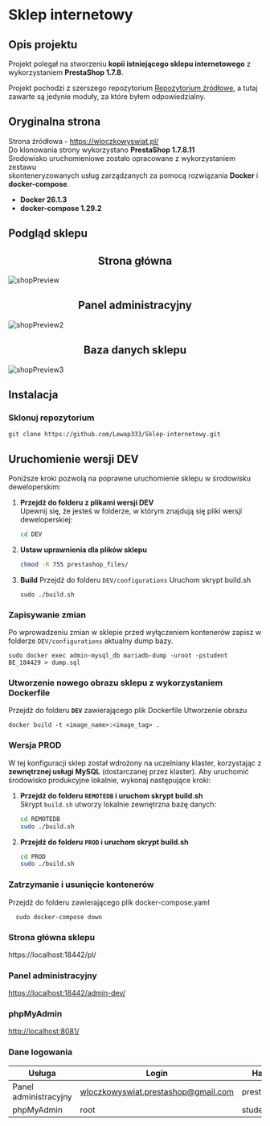 # Sklep internetowy
## Opis projektu
Projekt polegał na stworzeniu **kopii istniejącego sklepu internetowego** z wykorzystaniem **PrestaShop 1.7.8**.

Projekt pochodzi z szerszego repozytorium [Repozytorium źródłowe](https://github.com/Kamil0597/Biznes.git), a tutaj zawarte są jedynie moduły, za które byłem odpowiedzialny.

## Oryginalna strona
Strona źródłowa - https://wloczkowyswiat.pl/  
Do klonowania strony wykorzystano **PrestaShop 1.7.8.11**  
Środowisko uruchomieniowe zostało opracowane z wykorzystaniem zestawu  
skonteneryzowanych usług zarządzanych za pomocą rozwiązania **Docker** i **docker-compose**.
- **Docker 26.1.3**
- **docker-compose 1.29.2**

## Podgląd sklepu

<h2 align="center">Strona główna</h2>

![shopPreview](https://github.com/user-attachments/assets/0faf109b-9af3-4f61-98c6-9d7d55e2bb6b)

<h2 align="center">Panel administracyjny</h2>

![shopPreview2](https://github.com/user-attachments/assets/450f0dfb-fbc7-491f-8791-e45655623e3d)

<h2 align="center">Baza danych sklepu</h2>

![shopPreview3](https://github.com/user-attachments/assets/657a67a5-6070-49b9-9a0d-6afeecfef56a)

## Instalacja

### Sklonuj repozytorium  
~~~
git clone https://github.com/Lewap333/Sklep-internetowy.git
~~~
### 

## Uruchomienie wersji DEV

Poniższe kroki pozwolą na poprawne uruchomienie sklepu w środowisku deweloperskim:

1. **Przejdź do folderu z plikami wersji DEV**  
   Upewnij się, że jesteś w folderze, w którym znajdują się pliki wersji deweloperskiej:
   ```bash
   cd DEV
2. **Ustaw uprawnienia dla plików sklepu**
    ```bash
   chmod -R 755 prestashop_files/
3. **Build**
  Przejdź do folderu `DEV/configurations` 
  Uruchom skrypt build.sh
    ~~~
    sudo ./build.sh
    ~~~
### Zapisywanie zmian
Po wprowadzeniu zmian w sklepie przed wyłączeniem kontenerów zapisz w folderze `DEV/configurations` aktualny dump bazy.  
~~~
sudo docker exec admin-mysql_db mariadb-dump -uroot -pstudent BE_184429 > dump.sql
~~~

### Utworzenie nowego obrazu sklepu z wykorzystaniem Dockerfile
Przejdź do folderu **`DEV`** zawierającego plik Dockerfile
Utworzenie obrazu 
~~~
docker build -t <image_name>:<image_tag> .
~~~

### Wersja PROD

W tej konfiguracji sklep został wdrożony na uczelniany klaster, korzystając z **zewnętrznej usługi MySQL** (dostarczanej przez klaster). 
Aby uruchomić środowisko produkcyjne lokalnie, wykonaj następujące kroki:

1. **Przejdź do folderu `REMOTEDB` i uruchom skrypt build.sh**  
   Skrypt `build.sh` utworzy lokalnie zewnętrzna bazę danych:
   ```bash
   cd REMOTEDB
   sudo ./build.sh
2. **Przejdź do folderu `PROD` i uruchom skrypt build.sh**
   ```bash
   cd PROD
   sudo ./build.sh
### Zatrzymanie i usunięcie kontenerów
Przejdź do folderu zawierającego plik docker-compose.yaml
~~~
  sudo docker-compose down
~~~

### Strona główna sklepu
https://localhost:18442/pl/
### Panel administracyjny
[https://localhost:18442/admin-dev/](https://localhost:18442/admin-dev/)  
### phpMyAdmin
[http://localhost:8081/](http://localhost:8081/)

### Dane logowania

| Usługa               | Login                              | Hasło       |
|----------------------|------------------------------------|-------------|
| Panel administracyjny | wloczkowyswiat.prestashop@gmail.com | prestashop |
| phpMyAdmin           | root                              | student  |
